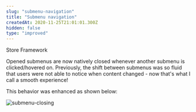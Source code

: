 ```yaml
---
slug: "submenu-navigation"
title: "Submenu navigation"
createdAt: 2020-11-25T21:01:01.300Z
hidden: false
type: "improved"
---
```


<div class="badge" id="store-framework">Store Framework</div>

Opened submenus are now natively closed whenever another submenu is clicked/hovered on. Previously, the shift between submenus was so fluid that users were not able to notice when content changed - now that's what I call a smooth experience!

This behavior was enhanced as shown below:

![submenu-closing](https://cdn.jsdelivr.net/gh/vtexdocs/dev-portal-content@readme-docs/docs/release-notes/100130209-34f35600-2e61-11eb-85b7-06f9672b2624_15.gif)
